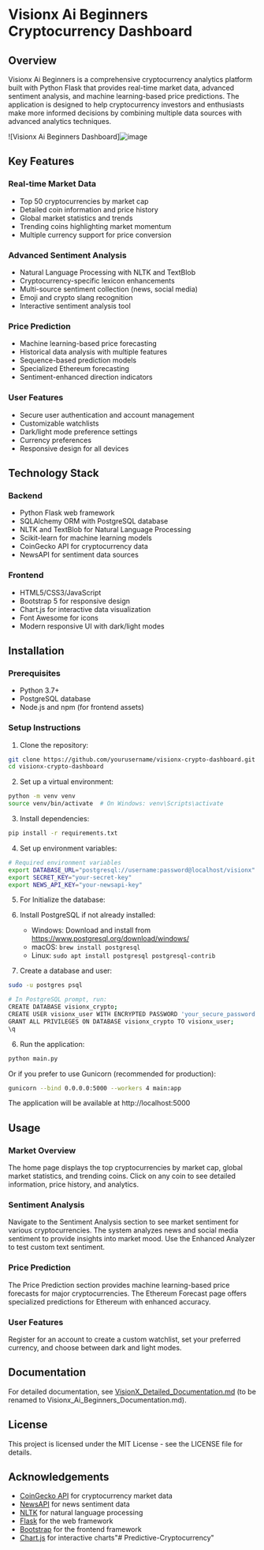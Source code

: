 # Visionx Ai Beginners Cryptocurrency Dashboard

## Overview

Visionx Ai Beginners is a comprehensive cryptocurrency analytics platform built with Python Flask that provides real-time market data, advanced sentiment analysis, and machine learning-based price predictions. The application is designed to help cryptocurrency investors and enthusiasts make more informed decisions by combining multiple data sources with advanced analytics techniques.

![Visionx Ai Beginners Dashboard]![image](https://github.com/user-attachments/assets/55754078-7586-471f-9ad1-65c4013d3c0d)


## Key Features

### Real-time Market Data
- Top 50 cryptocurrencies by market cap
- Detailed coin information and price history
- Global market statistics and trends
- Trending coins highlighting market momentum
- Multiple currency support for price conversion

### Advanced Sentiment Analysis
- Natural Language Processing with NLTK and TextBlob
- Cryptocurrency-specific lexicon enhancements
- Multi-source sentiment collection (news, social media)
- Emoji and crypto slang recognition
- Interactive sentiment analysis tool

### Price Prediction
- Machine learning-based price forecasting
- Historical data analysis with multiple features
- Sequence-based prediction models
- Specialized Ethereum forecasting
- Sentiment-enhanced direction indicators

### User Features
- Secure user authentication and account management
- Customizable watchlists
- Dark/light mode preference settings
- Currency preferences
- Responsive design for all devices

## Technology Stack

### Backend
- Python Flask web framework
- SQLAlchemy ORM with PostgreSQL database
- NLTK and TextBlob for Natural Language Processing
- Scikit-learn for machine learning models
- CoinGecko API for cryptocurrency data
- NewsAPI for sentiment data sources

### Frontend
- HTML5/CSS3/JavaScript
- Bootstrap 5 for responsive design
- Chart.js for interactive data visualization
- Font Awesome for icons
- Modern responsive UI with dark/light modes

## Installation

### Prerequisites
- Python 3.7+
- PostgreSQL database
- Node.js and npm (for frontend assets)

### Setup Instructions

1. Clone the repository:
```bash
git clone https://github.com/yourusername/visionx-crypto-dashboard.git
cd visionx-crypto-dashboard
```

2. Set up a virtual environment:
```bash
python -m venv venv
source venv/bin/activate  # On Windows: venv\Scripts\activate
```

3. Install dependencies:
```bash
pip install -r requirements.txt
```

4. Set up environment variables:
```bash
# Required environment variables
export DATABASE_URL="postgresql://username:password@localhost/visionx"
export SECRET_KEY="your-secret-key"
export NEWS_API_KEY="your-newsapi-key"
```

5. For Initialize the database:
1. Install PostgreSQL if not already installed:
   - Windows: Download and install from https://www.postgresql.org/download/windows/
   - macOS: `brew install postgresql`
   - Linux: `sudo apt install postgresql postgresql-contrib`

2. Create a database and user:

```bash
sudo -u postgres psql

# In PostgreSQL prompt, run:
CREATE DATABASE visionx_crypto;
CREATE USER visionx_user WITH ENCRYPTED PASSWORD 'your_secure_password';
GRANT ALL PRIVILEGES ON DATABASE visionx_crypto TO visionx_user;
\q
```

6. Run the application:
```bash
python main.py
```

Or if you prefer to use Gunicorn (recommended for production):

```bash
gunicorn --bind 0.0.0.0:5000 --workers 4 main:app
```

The application will be available at http://localhost:5000

## Usage

### Market Overview
The home page displays the top cryptocurrencies by market cap, global market statistics, and trending coins. Click on any coin to see detailed information, price history, and analytics.

### Sentiment Analysis
Navigate to the Sentiment Analysis section to see market sentiment for various cryptocurrencies. The system analyzes news and social media sentiment to provide insights into market mood. Use the Enhanced Analyzer to test custom text sentiment.

### Price Prediction
The Price Prediction section provides machine learning-based price forecasts for major cryptocurrencies. The Ethereum Forecast page offers specialized predictions for Ethereum with enhanced accuracy.

### User Features
Register for an account to create a custom watchlist, set your preferred currency, and choose between dark and light modes.

## Documentation

For detailed documentation, see [VisionX_Detailed_Documentation.md](VisionX_Detailed_Documentation.md) (to be renamed to Visionx_Ai_Beginners_Documentation.md).

## License

This project is licensed under the MIT License - see the LICENSE file for details.

## Acknowledgements

- [CoinGecko API](https://www.coingecko.com/en/api) for cryptocurrency market data
- [NewsAPI](https://newsapi.org/) for news sentiment data
- [NLTK](https://www.nltk.org/) for natural language processing
- [Flask](https://flask.palletsprojects.com/) for the web framework
- [Bootstrap](https://getbootstrap.com/) for the frontend framework
- [Chart.js](https://www.chartjs.org/) for interactive charts"# Predictive-Cryptocurrency" 
